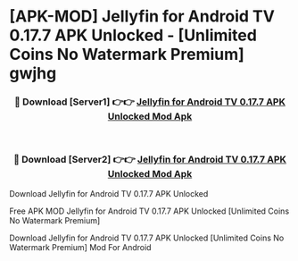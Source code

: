# [APK-MOD] Jellyfin for Android TV 0.17.7 APK Unlocked - [Unlimited Coins No Watermark Premium] gwjhg



<div align="center">
<h3>🔴 Download [Server1] 👉👉 <a href="https://momento.my/?title=Jellyfin_for_Android_TV_0.17.7_APK_Unlocked">Jellyfin for Android TV 0.17.7 APK Unlocked Mod Apk</a></h3><br>

<h3>🔴 Download [Server2] 👉👉 <a href="https://momento.my/?title=Jellyfin_for_Android_TV_0.17.7_APK_Unlocked">Jellyfin for Android TV 0.17.7 APK Unlocked Mod Apk</a></h3>
</div>



Download Jellyfin for Android TV 0.17.7 APK Unlocked 

Free APK MOD Jellyfin for Android TV 0.17.7 APK Unlocked [Unlimited Coins No Watermark Premium]

Download Jellyfin for Android TV 0.17.7 APK Unlocked [Unlimited Coins No Watermark Premium] Mod For Android
